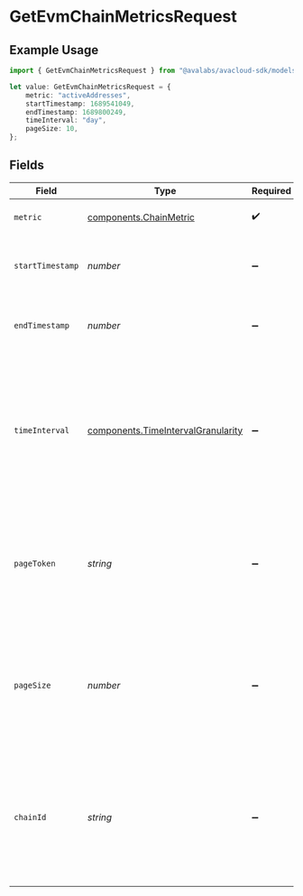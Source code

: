# GetEvmChainMetricsRequest

## Example Usage

```typescript
import { GetEvmChainMetricsRequest } from "@avalabs/avacloud-sdk/models/operations";

let value: GetEvmChainMetricsRequest = {
    metric: "activeAddresses",
    startTimestamp: 1689541049,
    endTimestamp: 1689800249,
    timeInterval: "day",
    pageSize: 10,
};
```

## Fields

| Field                                                                                                                                                 | Type                                                                                                                                                  | Required                                                                                                                                              | Description                                                                                                                                           | Example                                                                                                                                               |
| ----------------------------------------------------------------------------------------------------------------------------------------------------- | ----------------------------------------------------------------------------------------------------------------------------------------------------- | ----------------------------------------------------------------------------------------------------------------------------------------------------- | ----------------------------------------------------------------------------------------------------------------------------------------------------- | ----------------------------------------------------------------------------------------------------------------------------------------------------- |
| `metric`                                                                                                                                              | [components.ChainMetric](../../models/components/chainmetric.md)                                                                                      | :heavy_check_mark:                                                                                                                                    | Which chain level metric to fetch.                                                                                                                    | activeAddresses                                                                                                                                       |
| `startTimestamp`                                                                                                                                      | *number*                                                                                                                                              | :heavy_minus_sign:                                                                                                                                    | Query param for retrieving items after a specific timestamp.                                                                                          | 1689541049                                                                                                                                            |
| `endTimestamp`                                                                                                                                        | *number*                                                                                                                                              | :heavy_minus_sign:                                                                                                                                    | Query param for retrieving items before a specific timestamp.                                                                                         | 1689800249                                                                                                                                            |
| `timeInterval`                                                                                                                                        | [components.TimeIntervalGranularity](../../models/components/timeintervalgranularity.md)                                                              | :heavy_minus_sign:                                                                                                                                    | Time interval granularity for data aggregation. Metrics<br/>    prefixed with "cumulative", "max", or "avg" only support timeInterval equal<br/>    to "day". | day                                                                                                                                                   |
| `pageToken`                                                                                                                                           | *string*                                                                                                                                              | :heavy_minus_sign:                                                                                                                                    | A page token, received from a previous list call. Provide this to retrieve the subsequent page.                                                       |                                                                                                                                                       |
| `pageSize`                                                                                                                                            | *number*                                                                                                                                              | :heavy_minus_sign:                                                                                                                                    | The maximum number of items to return. The minimum page size is 1. The maximum pageSize is 2160.                                                      | 10                                                                                                                                                    |
| `chainId`                                                                                                                                             | *string*                                                                                                                                              | :heavy_minus_sign:                                                                                                                                    | A supported EVM chain ID or one of "total", "mainnet", or "testnet". Use the `/chains` endpoint to get a list of supported chain IDs.                 | 43114                                                                                                                                                 |